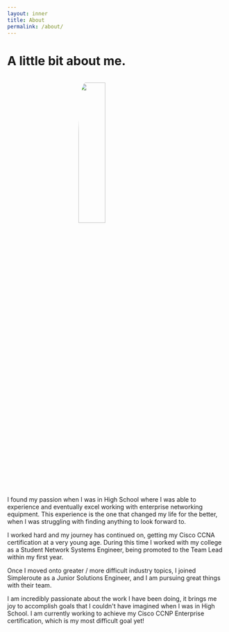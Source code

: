 ```yaml
---
layout: inner
title: About
permalink: /about/
---
```

# A little bit about me.
<body style="height: 66vh;">
<div class="hero-img">
<img src="{{ site.url }}/img/connor.jpg" style="border-radius: 15%; width: 35%; display: block; margin: auto; padding: 3%">
</div>

<p> I found my passion when I was in High School where I was able to experience and eventually excel working with enterprise networking equipment. 
This experience is the one that changed my life for the better, when I was struggling with finding anything to look forward to. </p>

<p>I worked hard and my journey has continued on, getting my Cisco CCNA certification at a very young age. During this time I worked with my college as a Student Network Systems Engineer, being promoted to the Team Lead within my first year.

<p>Once I moved onto greater / more difficult industry topics, I joined Simpleroute as a Junior Solutions Engineer, and I am pursuing great things with their team.</p>

<p>I am incredibly passionate about the work I have been doing, it brings me joy to accomplish goals that I couldn't have imagined when I was in High School. 
I am currently working to achieve my Cisco CCNP Enterprise certification, which is my most difficult goal yet!</p>